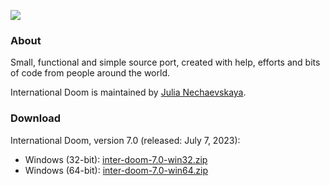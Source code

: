 ![](https://jnechaevsky.github.io/inter-doom/files/id-logo-git.png)
### About
Small, functional and simple source port, created with help, efforts and bits of code from people around the world.

International Doom is maintained by [Julia Nechaevskaya](mailto:julia.nechaevskaya@live.com).

### Download

International Doom, version 7.0 (released: July 7, 2023):
* Windows (32-bit): [inter-doom-7.0-win32.zip](https://github.com/JNechaevsky/international-doom/releases/download/7.0/inter-doom-7.0-win32.zip)
* Windows (64-bit): [inter-doom-7.0-win64.zip](https://github.com/JNechaevsky/international-doom/releases/download/7.0/inter-doom-7.0-win64.zip)
